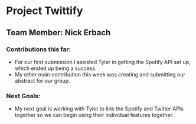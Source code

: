 # Project Twittify

## Team Member: Nick Erbach

### Contributions this far:
* For our first submission I assisted Tyler in getting the Spotify API set up, which ended up being a success. 
* My other main contribution this week was creating and submitting our abstract for our group.

### Next Goals:
 * My next goal is working with Tyler to link the Spotify and Twitter APIs together so we can begin using their 
individual features together.
